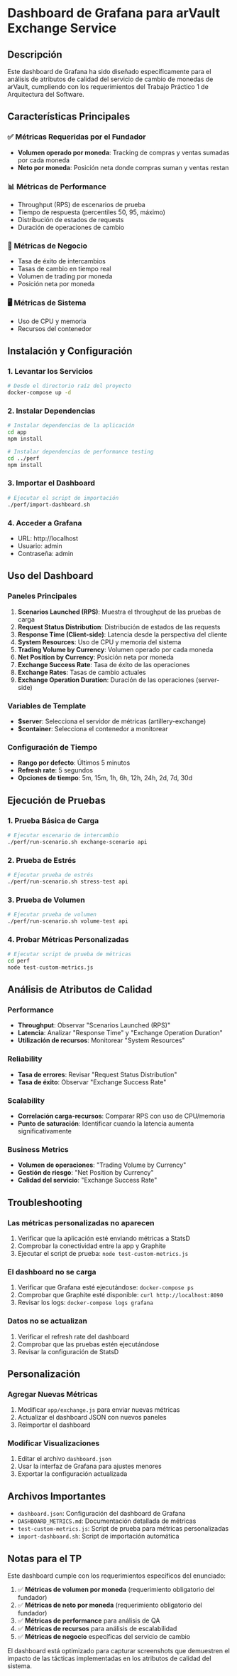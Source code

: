 # Dashboard de Grafana para arVault Exchange Service

## Descripción

Este dashboard de Grafana ha sido diseñado específicamente para el análisis de atributos de calidad del servicio de cambio de monedas de arVault, cumpliendo con los requerimientos del Trabajo Práctico 1 de Arquitectura del Software.

## Características Principales

### ✅ Métricas Requeridas por el Fundador
- **Volumen operado por moneda**: Tracking de compras y ventas sumadas por cada moneda
- **Neto por moneda**: Posición neta donde compras suman y ventas restan

### 📊 Métricas de Performance
- Throughput (RPS) de escenarios de prueba
- Tiempo de respuesta (percentiles 50, 95, máximo)
- Distribución de estados de requests
- Duración de operaciones de cambio

### 💼 Métricas de Negocio
- Tasa de éxito de intercambios
- Tasas de cambio en tiempo real
- Volumen de trading por moneda
- Posición neta por moneda

### 🖥️ Métricas de Sistema
- Uso de CPU y memoria
- Recursos del contenedor

## Instalación y Configuración

### 1. Levantar los Servicios

```bash
# Desde el directorio raíz del proyecto
docker-compose up -d
```

### 2. Instalar Dependencias

```bash
# Instalar dependencias de la aplicación
cd app
npm install

# Instalar dependencias de performance testing
cd ../perf
npm install
```

### 3. Importar el Dashboard

```bash
# Ejecutar el script de importación
./perf/import-dashboard.sh
```

### 4. Acceder a Grafana

- URL: http://localhost
- Usuario: admin
- Contraseña: admin

## Uso del Dashboard

### Paneles Principales

1. **Scenarios Launched (RPS)**: Muestra el throughput de las pruebas de carga
2. **Request Status Distribution**: Distribución de estados de las requests
3. **Response Time (Client-side)**: Latencia desde la perspectiva del cliente
4. **System Resources**: Uso de CPU y memoria del sistema
5. **Trading Volume by Currency**: Volumen operado por cada moneda
6. **Net Position by Currency**: Posición neta por moneda
7. **Exchange Success Rate**: Tasa de éxito de las operaciones
8. **Exchange Rates**: Tasas de cambio actuales
9. **Exchange Operation Duration**: Duración de las operaciones (server-side)

### Variables de Template

- **$server**: Selecciona el servidor de métricas (artillery-exchange)
- **$container**: Selecciona el contenedor a monitorear

### Configuración de Tiempo

- **Rango por defecto**: Últimos 5 minutos
- **Refresh rate**: 5 segundos
- **Opciones de tiempo**: 5m, 15m, 1h, 6h, 12h, 24h, 2d, 7d, 30d

## Ejecución de Pruebas

### 1. Prueba Básica de Carga

```bash
# Ejecutar escenario de intercambio
./perf/run-scenario.sh exchange-scenario api
```

### 2. Prueba de Estrés

```bash
# Ejecutar prueba de estrés
./perf/run-scenario.sh stress-test api
```

### 3. Prueba de Volumen

```bash
# Ejecutar prueba de volumen
./perf/run-scenario.sh volume-test api
```

### 4. Probar Métricas Personalizadas

```bash
# Ejecutar script de prueba de métricas
cd perf
node test-custom-metrics.js
```

## Análisis de Atributos de Calidad

### Performance
- **Throughput**: Observar "Scenarios Launched (RPS)"
- **Latencia**: Analizar "Response Time" y "Exchange Operation Duration"
- **Utilización de recursos**: Monitorear "System Resources"

### Reliability
- **Tasa de errores**: Revisar "Request Status Distribution"
- **Tasa de éxito**: Observar "Exchange Success Rate"

### Scalability
- **Correlación carga-recursos**: Comparar RPS con uso de CPU/memoria
- **Punto de saturación**: Identificar cuando la latencia aumenta significativamente

### Business Metrics
- **Volumen de operaciones**: "Trading Volume by Currency"
- **Gestión de riesgo**: "Net Position by Currency"
- **Calidad del servicio**: "Exchange Success Rate"

## Troubleshooting

### Las métricas personalizadas no aparecen
1. Verificar que la aplicación esté enviando métricas a StatsD
2. Comprobar la conectividad entre la app y Graphite
3. Ejecutar el script de prueba: `node test-custom-metrics.js`

### El dashboard no se carga
1. Verificar que Grafana esté ejecutándose: `docker-compose ps`
2. Comprobar que Graphite esté disponible: `curl http://localhost:8090`
3. Revisar los logs: `docker-compose logs grafana`

### Datos no se actualizan
1. Verificar el refresh rate del dashboard
2. Comprobar que las pruebas estén ejecutándose
3. Revisar la configuración de StatsD

## Personalización

### Agregar Nuevas Métricas
1. Modificar `app/exchange.js` para enviar nuevas métricas
2. Actualizar el dashboard JSON con nuevos paneles
3. Reimportar el dashboard

### Modificar Visualizaciones
1. Editar el archivo `dashboard.json`
2. Usar la interfaz de Grafana para ajustes menores
3. Exportar la configuración actualizada

## Archivos Importantes

- `dashboard.json`: Configuración del dashboard de Grafana
- `DASHBOARD_METRICS.md`: Documentación detallada de métricas
- `test-custom-metrics.js`: Script de prueba para métricas personalizadas
- `import-dashboard.sh`: Script de importación automática

## Notas para el TP

Este dashboard cumple con los requerimientos específicos del enunciado:

1. ✅ **Métricas de volumen por moneda** (requerimiento obligatorio del fundador)
2. ✅ **Métricas de neto por moneda** (requerimiento obligatorio del fundador)
3. ✅ **Métricas de performance** para análisis de QA
4. ✅ **Métricas de recursos** para análisis de escalabilidad
5. ✅ **Métricas de negocio** específicas del servicio de cambio

El dashboard está optimizado para capturar screenshots que demuestren el impacto de las tácticas implementadas en los atributos de calidad del sistema.
